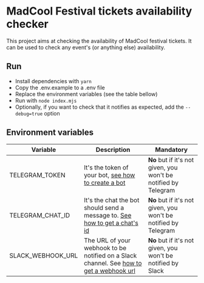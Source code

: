 # MadCool Festival tickets availability checker

This project aims at checking the availability of MadCool festival tickets.
It can be used to check any event's (or anything else) availability.

## Run
 - Install dependencies with `yarn`
 - Copy the .env.example to a .env file
 - Replace the environment variables (see the table bellow)
 - Run with `node index.mjs`
 - Optionally, if you want to check that it notifies as expected, add the `--debug=true` option
    

## Environment variables
| Variable   |      Description      |  Mandatory |
|----------|-------------|------|
| TELEGRAM_TOKEN |  It's the token of your bot, [see how to create a bot](https://sendpulse.com/knowledge-base/chatbot/create-telegram-chatbot) | **No** but if it's not given, you won't be notified by Telegram |
| TELEGRAM_CHAT_ID |  It's the chat the bot should send a message to. [See how to get a chat's id](https://sean-bradley.medium.com/get-telegram-chat-id-80b575520659) | **No** but if it's not given, you won't be notified by Telegram |
| SLACK_WEBHOOK_URL | The URL of your webhook to be notified on a Slack channel. See [how to get a webhook url](https://api.slack.com/messaging/webhooks) | **No** but if it's not given, you won't be notified by Slack |